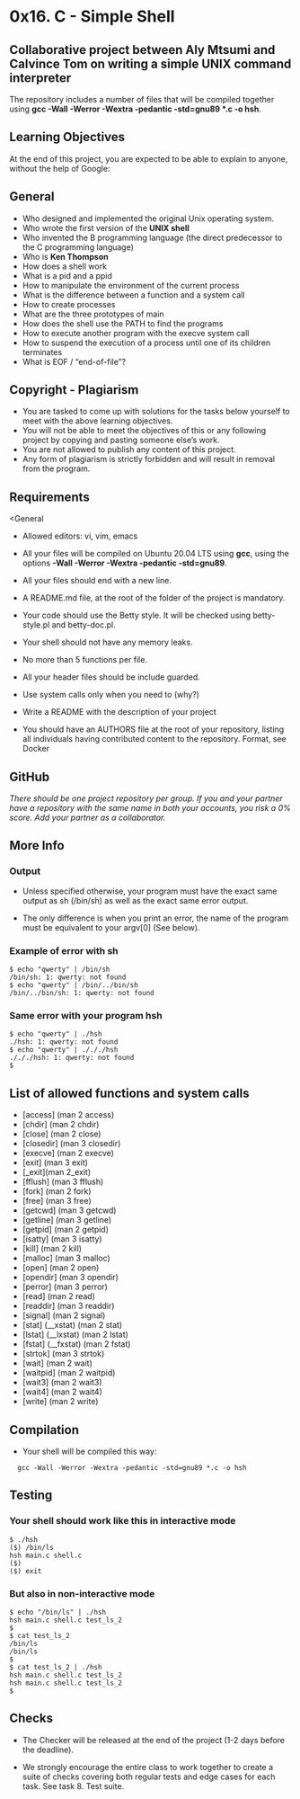# __0x16. C - Simple Shell__

## Collaborative project between Aly Mtsumi and Calvince Tom on writing a simple UNIX command interpreter

 The repository includes a number of files that will be compiled together using __gcc -Wall -Werror -Wextra -pedantic -std=gnu89 *.c -o hsh__.

## Learning Objectives

At the end of this project, you are expected to be able to explain to anyone, without the help of Google:

## General

- Who designed and implemented the original Unix operating system.
- Who wrote the first version of the __UNIX shell__
- Who invented the B programming language (the direct predecessor to the C programming language)
- Who is __Ken Thompson__
- How does a shell work
- What is a pid and a ppid
- How to manipulate the environment of the current process
- What is the difference between a function and a system call
- How to create processes
- What are the three prototypes of main
- How does the shell use the PATH to find the programs
- How to execute another program with the execve system call
- How to suspend the execution of a process until one of its children terminates
- What is EOF / “end-of-file”?

## Copyright - Plagiarism

- You are tasked to come up with solutions for the tasks below yourself to meet with the above learning objectives.
- You will not be able to meet the objectives of this or any following project by copying and pasting someone else’s work.
- You are not allowed to publish any content of this project.
- Any form of plagiarism is strictly forbidden and will result in removal from the program.

## Requirements

<General

- Allowed editors: vi, vim, emacs

- All your files will be compiled on Ubuntu 20.04 LTS using __gcc__, using the options __-Wall -Werror -Wextra -pedantic -std=gnu89__.
- All your files should end with a new line.
- A README.md file, at the root of the folder of the project is mandatory.
- Your code should use the Betty style. It will be checked using betty-style.pl and betty-doc.pl.
- Your shell should not have any memory leaks.
- No more than 5 functions per file.
- All your header files should be include guarded.
- Use system calls only when you need to (why?)
- Write a README with the description of your project
- You should have an AUTHORS file at the root of your repository, listing all individuals having contributed content to the repository. Format, see Docker

## GitHub

*There should be one project repository per group. If you and your partner have a repository with the same name in both your accounts, you risk a 0% score. Add your partner as a collaborator.*

## More Info

### Output

- Unless specified otherwise, your program must have the exact same output as sh (/bin/sh) as well as the exact same error output.

- The only difference is when you print an error, the name of the program must be equivalent to your argv[0] (See below).

### Example of error with sh

```text
$ echo "qwerty" | /bin/sh
/bin/sh: 1: qwerty: not found
$ echo "qwerty" | /bin/../bin/sh
/bin/../bin/sh: 1: qwerty: not found
```

### Same error with your program hsh

```text
$ echo "qwerty" | ./hsh
./hsh: 1: qwerty: not found
$ echo "qwerty" | ./././hsh
./././hsh: 1: qwerty: not found
$
```

## List of allowed functions and system calls

- [access] (man 2 access)
- [chdir] (man 2 chdir)
- [close] (man 2 close)
- [closedir] (man 3 closedir)
- [execve] (man 2 execve)
- [exit] (man 3 exit)
- [_exit](man 2_exit)
- [fflush] (man 3 fflush)
- [fork] (man 2 fork)
- [free] (man 3 free)
- [getcwd] (man 3 getcwd)
- [getline] (man 3 getline)
- [getpid] (man 2 getpid)
- [isatty] (man 3 isatty)
- [kill] (man 2 kill)
- [malloc] (man 3 malloc)
- [open] (man 2 open)
- [opendir] (man 3 opendir)
- [perror] (man 3 perror)
- [read] (man 2 read)
- [readdir] (man 3 readdir)
- [signal] (man 2 signal)
- [stat] (__xstat) (man 2 stat)
- [lstat] (__lxstat) (man 2 lstat)
- [fstat] (__fxstat) (man 2 fstat)
- [strtok] (man 3 strtok)
- [wait] (man 2 wait)
- [waitpid] (man 2 waitpid)
- [wait3] (man 2 wait3)
- [wait4] (man 2 wait4)
- [write] (man 2 write)

## Compilation

- Your shell will be compiled this way:
  
```text
  gcc -Wall -Werror -Wextra -pedantic -std=gnu89 *.c -o hsh
```

## Testing

### Your shell should work like this in interactive mode

```text
$ ./hsh
($) /bin/ls
hsh main.c shell.c
($)
($) exit
```

### But also in non-interactive mode

```text
$ echo "/bin/ls" | ./hsh
hsh main.c shell.c test_ls_2
$
$ cat test_ls_2
/bin/ls
/bin/ls
$
$ cat test_ls_2 | ./hsh
hsh main.c shell.c test_ls_2
hsh main.c shell.c test_ls_2
$
```

## Checks

- The Checker will be released at the end of the project (1-2 days before the deadline).

- We strongly encourage the entire class to work together to create a suite of checks covering both regular tests and edge cases for each task. See task 8. Test suite.
